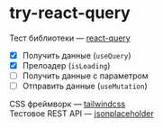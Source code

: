 # try-react-query

Тест библиотеки — [react-query](https://react-query.tanstack.com/)

- [x] Получить данные (`useQuery`)
- [x] Прелоадер (`isLoading`)
- [ ] Получить данные с параметром
- [ ] Отправить данные (`useMutation`)

CSS фреймворк — [tailwindcss](https://tailwindcss.com/)  
Тестовое REST API — [jsonplaceholder](https://jsonplaceholder.typicode.com/)
